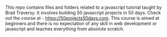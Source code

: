 This repo contains files and folders related to a javascript tutorial taught by Brad Traversy. It involves building 50 javascript projects in 50 days. 
Check out the course at - https://50projects50days.com. This course is aimed at beginners and there is no expectation of any skill in web development or javascript and teaches everything from absolute scratch.
